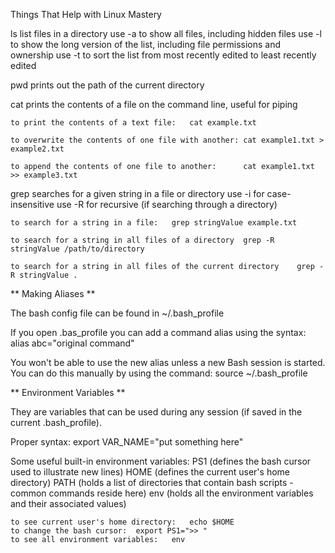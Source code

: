 Things That Help with Linux Mastery

ls	list files in a directory
	use -a to show all files, including hidden files
	use -l to show the long version of the list, including file permissions and ownership
	use -t to sort the list from most recently edited to least recently edited

pwd	prints out the path of the current directory

cat	prints the contents of a file on the command line, useful for piping

	to print the contents of a text file:	cat example.txt

	to overwrite the contents of one file with another:	cat example1.txt > example2.txt

	to append the contents of one file to another:		cat example1.txt >> example3.txt

grep	searches for a given string in a file or directory
	use -i for case-insensitive
	use -R for recursive (if searching through a directory)

	to search for a string in a file:	grep stringValue example.txt

	to search for a string in all files of a directory	grep -R stringValue /path/to/directory

	to search for a string in all files of the current directory	grep -R stringValue .


** Making Aliases **

The bash config file can be found in ~/.bash_profile

If you open .bas_profile you can add a command alias using the syntax:	alias abc="original command"

You won't be able to use the new alias unless a new Bash session is started. You can do this
manually by using the command:	source ~/.bash_profile

** Environment Variables **

They are variables that can be used during any session (if saved in the current .bash_profile).

Proper syntax:	export VAR_NAME="put something here"

Some useful built-in environment variables:
	PS1 (defines the bash cursor used to illustrate new lines)
	HOME (defines the current user's home directory)
	PATH (holds a list of directories that contain bash scripts - common commands reside here)
	env (holds all the environment variables and their associated values)

	to see current user's home directory:	echo $HOME
	to change the bash cursor:	export PS1=">> "
	to see all environment variables:	env

